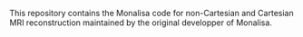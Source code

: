 
This repository contains the Monalisa code for non-Cartesian and Cartesian MRI reconstruction maintained by the original developper of Monalisa. 